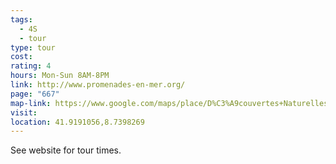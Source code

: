```yaml
---
tags:
  - 4S
  - tour
type: tour
cost: 
rating: 4
hours: Mon-Sun 8AM-8PM
link: http://www.promenades-en-mer.org/
page: "667"
map-link: https://www.google.com/maps/place/D%C3%A9couvertes+Naturelles/@41.919007,8.7350398,17z/data=!3m1!4b1!4m6!3m5!1s0x12da69f20412bc4f:0x209eda35960e8b22!8m2!3d41.9190031!4d8.7399107!16s%2Fg%2F113gsxxcd?entry=ttu&g_ep=EgoyMDI0MTAwOC4wIKXMDSoASAFQAw%3D%3D
visit: 
location: 41.9191056,8.7398269
---
```

See website for tour times.